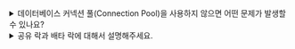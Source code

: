<details>
<summary> 
데이터베이스 커넥션 풀(Connection Pool)을 사용하지 않으면 어떤 문제가 발생할 수 있나요?
</summary>

🔗 질문 링크: [데이터베이스 커넥션 풀(Connection Pool)을 사용하지 않으면 어떤 문제가 발생할 수 있나요?](https://www.maeil-mail.kr/question/88)

✅ 답변 내용:
<pre>
답변
</pre>

💡 꼬리 질문1: 꼬리 질문 내용
<pre>
꼬리 질문 답변
</pre>

✨ 질문에 대한 보충 학습 내용:
<pre>
- 학습한 내용
- 또는 답변에 보완하면 좋았을 내용
</pre>

👀 참고 링크:
  
</details>

<details>
<summary> 
공유 락과 배타 락에 대해서 설명해주세요.
</summary>

🔗 질문 링크: [공유 락과 배타 락에 대해서 설명해주세요.](https://www.maeil-mail.kr/question/80)

✅ 답변 내용:
<pre>
답변
</pre>

💡 꼬리 질문1: 꼬리 질문 내용
<pre>
꼬리 질문 답변
</pre>

✨ 질문에 대한 보충 학습 내용:
<pre>
- 학습한 내용
- 또는 답변에 보완하면 좋았을 내용
</pre>

👀 참고 링크:
  
</details>
